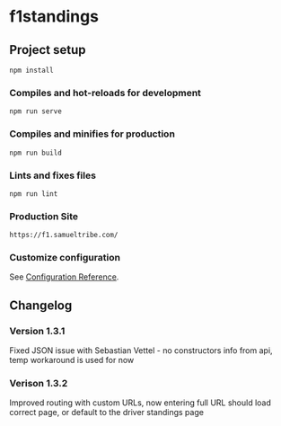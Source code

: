 # f1standings

## Project setup

```
npm install
```

### Compiles and hot-reloads for development

```
npm run serve
```

### Compiles and minifies for production

```
npm run build
```

### Lints and fixes files

```
npm run lint
```

### Production Site
```
https://f1.samueltribe.com/
```

### Customize configuration

See [Configuration Reference](https://cli.vuejs.org/config/).

## Changelog

### Version 1.3.1

Fixed JSON issue with Sebastian Vettel - no constructors info from api, temp workaround is used for now

### Verison 1.3.2

Improved routing with custom URLs, now entering full URL should load correct page, or default to the driver standings page
